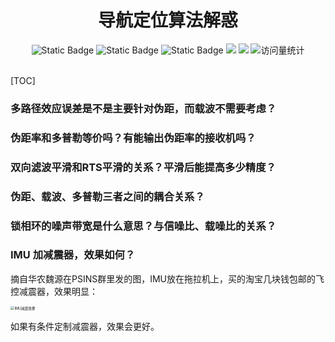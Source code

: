 <div align="center">
    <a name="Top"></a>
	<h1>导航定位算法解惑</h1>
    <img alt="Static Badge" src="https://img.shields.io/badge/QQ-1482275402-red">
    <img alt="Static Badge" src="https://img.shields.io/badge/%E5%BE%AE%E4%BF%A1-lizhengxiao99-green">
    <img alt="Static Badge" src="https://img.shields.io/badge/Email-dauger%40126.com-brown">
    <a href="https://blog.csdn.net/daoge2666/"><img src="https://img.shields.io/badge/CSDN-论坛-c32136" /></a>
    <a href="https://www.zhihu.com/people/dao-ge-92-60/"><img src="https://img.shields.io/badge/Zhihu-知乎-blue" /></a>
    <img src="https://komarev.com/ghpvc/?username=LiZhengXiao99&label=Views&color=0e75b6&style=flat" alt="访问量统计" />
</div>

<br/>

[TOC]

### 多路径效应误差是不是主要针对伪距，而载波不需要考虑？







### 伪距率和多普勒等价吗？有能输出伪距率的接收机吗？







### 双向滤波平滑和RTS平滑的关系？平滑后能提高多少精度？





### 伪距、载波、多普勒三者之间的耦合关系？







### 锁相环的噪声带宽是什么意思？与信噪比、载噪比的关系？





### IMU 加减震器，效果如何？

摘自华农魏源在PSINS群里发的图，IMU放在拖拉机上，买的淘宝几块钱包邮的飞控减震器，效果明显：

<img src="https://pic-bed-1316053657.cos.ap-nanjing.myqcloud.com/img/IMU%E5%87%8F%E9%9C%87%E6%95%88%E6%9E%9C.png" alt="IMU减震效果" style="zoom: 40%;" />

如果有条件定制减震器，效果会更好。


